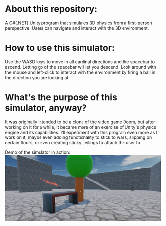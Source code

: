 # About this repository:
A C#(.NET) Unity program that simulates 3D physics from a first-person perspective. Users can navigate and interact with the 3D environment. 

# How to use this simulator:
Use the WASD keys to move in all cardinal directions and the spacebar to ascend. Letting go of the spacebar will let you descend. 
Look around with the mouse and left-click to interact with the environment by firing a ball in the direction you are looking at.

# What's the purpose of this simulator, anyway?
It was originally intended to be a clone of the video game Doom, but after working on it for a while, it became more of an exercise of Unity's physics engine and its capabilities. 
I'll experiment with this program even more as I work on it, maybe even adding functionality to stick to walls, slipping on certain floors, or even creating sticky ceilings to attach the user to.

Demo of the simulator in action:
![Demo:](https://github.com/dkimjpg/First-Person-3D-Physics-Simulation/blob/master/Assets/Screenshot%201.png)
